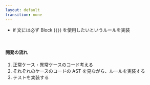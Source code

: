 ```yaml
---
layout: default
transition: none
---
```


<section-title title="ESLint カスタムルールの開発" />

<div class="_bullet mt-10">

* if 文には必ず Block (`{}`) を使用したいというルールを実装

</div>

<div class="_bullet" v-click="1">

<br />

#### 開発の流れ

1. 正常ケース・異常ケースのコード考える
2. それぞれのケースのコードの AST を見ながら、ルールを実装する
3. テストを実装する

</div>

<!-- 
今回は、if 文は必ず Block を使用したいというユースケースがあると仮定して、ルールを作成していきます。  
このルールの開発の流れとしては、  
[click] このようになります。

まず、テストケースとして、どのようなコードを正常とし、どのようなコードを異常とするのかを考えます。  
その後、正常系、異常系それぞれのコードの AST の内容を見ながら、ルールを実装していきます。  
そして最後に、テストの実装を行います。

今回実装するルールは非常に単純なものですが、ルールの複雑性が増しても、同じような流れで開発を行うことができます
-->